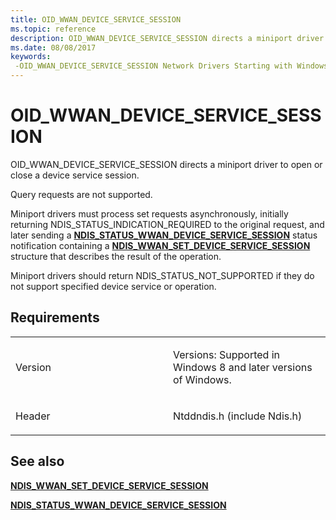 ```yaml
---
title: OID_WWAN_DEVICE_SERVICE_SESSION
ms.topic: reference
description: OID_WWAN_DEVICE_SERVICE_SESSION directs a miniport driver to open or close a device service session.NDIS_STATUS_WWAN_DEVICE_SERVICE_SESSION status notification containing a NDIS_WWAN_SET_DEVICE_SERVICE_SESSION structure that describes the result of the operation.
ms.date: 08/08/2017
keywords: 
 -OID_WWAN_DEVICE_SERVICE_SESSION Network Drivers Starting with Windows Vista
---
```


# OID\_WWAN\_DEVICE\_SERVICE\_SESSION


OID\_WWAN\_DEVICE\_SERVICE\_SESSION directs a miniport driver to open or close a device service session.

Query requests are not supported.

Miniport drivers must process set requests asynchronously, initially returning NDIS\_STATUS\_INDICATION\_REQUIRED to the original request, and later sending a [**NDIS\_STATUS\_WWAN\_DEVICE\_SERVICE\_SESSION**](./ndis-status-wwan-device-service-session.md) status notification containing a [**NDIS\_WWAN\_SET\_DEVICE\_SERVICE\_SESSION**](/windows-hardware/drivers/ddi/ndiswwan/ns-ndiswwan-_ndis_wwan_device_set_service_session) structure that describes the result of the operation.

Miniport drivers should return NDIS\_STATUS\_NOT\_SUPPORTED if they do not support specified device service or operation.

## Requirements

<table>
<colgroup>
<col width="50%" />
<col width="50%" />
</colgroup>
<tbody>
<tr class="odd">
<td><p>Version</p></td>
<td><p>Versions: Supported in Windows 8 and later versions of Windows.</p></td>
</tr>
<tr class="even">
<td><p>Header</p></td>
<td>Ntddndis.h (include Ndis.h)</td>
</tr>
</tbody>
</table>

## See also


[**NDIS\_WWAN\_SET\_DEVICE\_SERVICE\_SESSION**](/windows-hardware/drivers/ddi/ndiswwan/ns-ndiswwan-_ndis_wwan_device_set_service_session)

[**NDIS\_STATUS\_WWAN\_DEVICE\_SERVICE\_SESSION**](./ndis-status-wwan-device-service-session.md)

 

